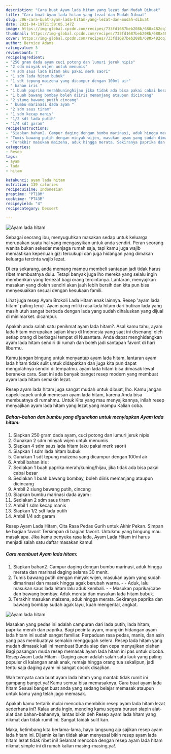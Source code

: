 ```yaml
---
description: "Cara buat Ayam lada hitam yang lezat dan Mudah Dibuat"
title: "Cara buat Ayam lada hitam yang lezat dan Mudah Dibuat"
slug: 306-cara-buat-ayam-lada-hitam-yang-lezat-dan-mudah-dibuat
date: 2021-04-19T21:59:05.147Z
image: https://img-global.cpcdn.com/recipes/733fd1687beb208b/680x482cq70/ayam-lada-hitam-foto-resep-utama.jpg
thumbnail: https://img-global.cpcdn.com/recipes/733fd1687beb208b/680x482cq70/ayam-lada-hitam-foto-resep-utama.jpg
cover: https://img-global.cpcdn.com/recipes/733fd1687beb208b/680x482cq70/ayam-lada-hitam-foto-resep-utama.jpg
author: Bernice Adams
ratingvalue: 3
reviewcount: 7
recipeingredient:
- "250 gram dada ayam cuci potong dan lumuri jeruk nipis"
- "2 sdm minyak wijen untuk menumis"
- "4 sdm saus lada hitam aku pakai merk saori"
- "1 sdm lada hitam bubuk"
- "1 sdt tepung maizena yang dicampur dengan 100ml air"
- " bahan iris "
- "1 buah paprika merahkuninghijau jika tidak ada bisa pakai cabai besar"
- "1 buah bawang bombay boleh diiris memanjang ataupun dicincang"
- "2 siung bawang putih cincang"
- " bumbu marinasi dada ayam "
- "2 sdm saus tiram"
- "1 sdm kecap manis"
- "1/2 sdt lada putih"
- "1/4 sdt garam"
recipeinstructions:
- "Siapkan bahan2. Campur daging dengan bumbu marinasi, aduk hingga merata dan marinasi daging selama 30 menit."
- "Tumis bawang putih dengan minyak wijen, masukan ayam yang sudah dimarinasi dan masak hingga agak berubah warna.  Aduk, lalu masukan saus lada hitam lalu aduk kembali.  Masukan paprika/cabe dan bawang bombay. Aduk merata dan masukan lada hitam bubuk."
- "Terakhir masukan maizena, aduk hingga merata. Sekiranya paprika dan bawang bombay sudah agak layu, kuah mengental, angkat."
categories:
- Resep
tags:
- ayam
- lada
- hitam

katakunci: ayam lada hitam 
nutrition: 139 calories
recipecuisine: Indonesian
preptime: "PT18M"
cooktime: "PT43M"
recipeyield: "4"
recipecategory: Dessert

---
```



![Ayam lada hitam](https://img-global.cpcdn.com/recipes/733fd1687beb208b/680x482cq70/ayam-lada-hitam-foto-resep-utama.jpg)

Sebagai seorang ibu, menyuguhkan masakan sedap untuk keluarga merupakan suatu hal yang mengasyikan untuk anda sendiri. Peran seorang  wanita bukan sekedar menjaga rumah saja, tapi kamu juga wajib memastikan keperluan gizi tercukupi dan juga hidangan yang dimakan keluarga tercinta wajib lezat.

Di era  sekarang, anda memang mampu membeli santapan jadi tidak harus ribet membuatnya dulu. Tetapi banyak juga lho mereka yang selalu ingin memberikan yang terlezat bagi orang tercintanya. Lantaran, menyajikan masakan yang diolah sendiri akan jauh lebih bersih dan kita pun bisa menyesuaikan sesuai dengan kesukaan famili. 

Lihat juga resep Ayam Brokoli Lada Hitam enak lainnya. Resep &#39;ayam lada hitam&#39; paling teruji. Ayam yang miliki rasa lada hitam dari butiran lada yang masih utuh sangat berbeda dengan lada yang sudah dihaluskan yang dijual di minimarket. dicampur.

Apakah anda salah satu penikmat ayam lada hitam?. Asal kamu tahu, ayam lada hitam merupakan sajian khas di Indonesia yang saat ini disenangi oleh setiap orang di berbagai tempat di Nusantara. Anda dapat menghidangkan ayam lada hitam sendiri di rumah dan boleh jadi santapan favorit di hari liburmu.

Kamu jangan bingung untuk menyantap ayam lada hitam, lantaran ayam lada hitam tidak sulit untuk didapatkan dan juga kita pun dapat mengolahnya sendiri di tempatmu. ayam lada hitam bisa dimasak lewat beraneka cara. Saat ini ada banyak banget resep modern yang membuat ayam lada hitam semakin lezat.

Resep ayam lada hitam juga sangat mudah untuk dibuat, lho. Kamu jangan capek-capek untuk memesan ayam lada hitam, karena Anda bisa membuatnya di rumahmu. Untuk Kita yang mau menyajikannya, inilah resep menyajikan ayam lada hitam yang lezat yang mampu Kalian coba.

<!--inarticleads1-->

##### Bahan-bahan dan bumbu yang digunakan untuk menyiapkan Ayam lada hitam:

1. Siapkan 250 gram dada ayam, cuci potong dan lumuri jeruk nipis
1. Gunakan 2 sdm minyak wijen untuk menumis
1. Siapkan 4 sdm saus lada hitam (aku pakai merk saori)
1. Siapkan 1 sdm lada hitam bubuk
1. Gunakan 1 sdt tepung maizena yang dicampur dengan 100ml air
1. Ambil  bahan iris :
1. Sediakan 1 buah paprika merah/kuning/hijau, jika tidak ada bisa pakai cabai besar
1. Sediakan 1 buah bawang bombay, boleh diiris memanjang ataupun dicincang
1. Ambil 2 siung bawang putih, cincang
1. Siapkan  bumbu marinasi dada ayam :
1. Sediakan 2 sdm saus tiram
1. Ambil 1 sdm kecap manis
1. Siapkan 1/2 sdt lada putih
1. Ambil 1/4 sdt garam


Resep Ayam Lada Hitam, Cita Rasa Pedas Gurih untuk Akhir Pekan. Simpan ke bagian favorit Tersimpan di bagian favorit. Untukmu yang bingung mau masak apa. Jika kamu penyuka rasa lada, Ayam Lada Hitam ini harus menjadi salah satu daftar masakan kamu! 

<!--inarticleads2-->

##### Cara membuat Ayam lada hitam:

1. Siapkan bahan2. Campur daging dengan bumbu marinasi, aduk hingga merata dan marinasi daging selama 30 menit.
1. Tumis bawang putih dengan minyak wijen, masukan ayam yang sudah dimarinasi dan masak hingga agak berubah warna. -  - Aduk, lalu masukan saus lada hitam lalu aduk kembali. -  - Masukan paprika/cabe dan bawang bombay. Aduk merata dan masukan lada hitam bubuk.
1. Terakhir masukan maizena, aduk hingga merata. Sekiranya paprika dan bawang bombay sudah agak layu, kuah mengental, angkat.
<img src="//assets-global.cpcdn.com/assets/icons/button_play-2c75c40dde080a61004c1f40b05d8f140eaff45d7e9e6481dc71c63d2e7c4909.png" alt="Ayam lada hitam">

Masakan yang pedas ini adalah campuran dari lada putih, lada hitam, paprika merah dan paprika. Bagi pecinta ayam, mungkin hidangan ayam lada hitam ini sudah sangat familiar. Perpaduan rasa pedas, manis, dan asin yang pas membuatnya semakin menggugah selera. Resep lada hitam yang mudah dimasak kali ini membuat Bunda siap dan cepa menyajikan olahan Bagi pasangan muda resep memasak ayam lada hitam ini pas untuk dicoba. Resep Ayam Lada Hitam - Daging ayam adalah salah satu lauk yang paling populer di kalangan anak anak, remaja hingga orang tua sekalipun, jadi tentu saja daging ayam ini sangat cocok disajikan. 

Wah ternyata cara buat ayam lada hitam yang mantab tidak rumit ini gampang banget ya! Kamu semua bisa memasaknya. Cara buat ayam lada hitam Sesuai banget buat anda yang sedang belajar memasak ataupun untuk kamu yang telah jago memasak.

Apakah kamu tertarik mulai mencoba membikin resep ayam lada hitam lezat sederhana ini? Kalau anda ingin, mending kamu segera buruan siapin alat-alat dan bahan-bahannya, lantas bikin deh Resep ayam lada hitam yang nikmat dan tidak rumit ini. Sangat taidak sulit kan. 

Maka, ketimbang kita berlama-lama, hayo langsung aja sajikan resep ayam lada hitam ini. Dijamin kalian tiidak akan menyesal bikin resep ayam lada hitam lezat tidak ribet ini! Selamat mencoba dengan resep ayam lada hitam nikmat simple ini di rumah kalian masing-masing,ya!.

